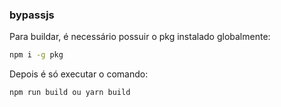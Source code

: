 ### bypassjs

Para buildar, é necessário possuir o pkg instalado globalmente:

```bash
npm i -g pkg
```

Depois é só executar o comando:

```bash
npm run build ou yarn build
```
